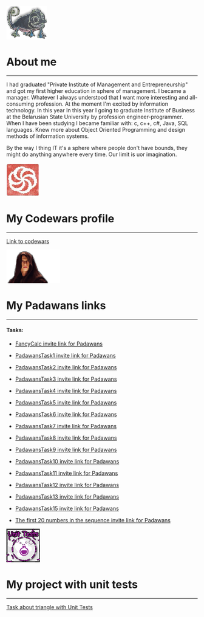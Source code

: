![chameleon](/assets/img/cham.png)                  
# About me
--------------------------------------------------------------------------------    
I had graduated "Private Institute of Management and Entrepreneurship"
and got my first higher education in sphere of management. I became a manager.
Whatever I always understood that I want more interesting and all-consuming 
profession. At the moment I'm excited by information technology. In this year 
In this year I going to graduate Institute of Business at the Belarusian State 
University  by profession engineer-programmer. When I have been studying I became
familiar with: c, c++, c#, Java, SQL languages. Knew more about Object Oriented 
Programming and design methods of information systems. 

By the way I thing IT it's a sphere where
people don't have bounds, they might do anything anywhere every time. Our limit 
is uor imagination. 


 
![code](/assets/img/code.png) 
# My Codewars profile
--------------------------------------------------------------------------------

[Link to codewars](https://www.codewars.com/users/StwUser/completed)



![Padawans](/assets/img/padawan.png)
# My Padawans links
--------------------------------------------------------------------------------

#### Tasks: 

*   [FancyCalc invite link for Padawans](https://github.com/StwUser/FancyCalc/invitations)  
*   [PadawansTask1 invite link for Padawans](https://github.com/StwUser/PadawansTask1/invitations)
*   [PadawansTask2 invite link for Padawans](https://github.com/StwUser/PadawansTask2/invitations)   
*	[PadawansTask3 invite link for Padawans](https://github.com/StwUser/PadawansTask3/invitations)	
*	[PadawansTask4 invite link for Padawans](https://github.com/StwUser/PadawansTask4/invitations)
*	[PadawansTask5 invite link for Padawans](https://github.com/StwUser/PadawansTask5/invitations)		
*	[PadawansTask6 invite link for Padawans](https://github.com/StwUser/PadawansTask6/invitations)		
*	[PadawansTask7 invite link for Padawans](https://github.com/StwUser/PadawansTask7/invitations)   
*	[PadawansTask8 invite link for Padawans](https://github.com/StwUser/PadawansTask8/invitations)    
*	[PadawansTask9 invite link for Padawans](https://github.com/StwUser/PadawansTask9/invitations)  
*	[PadawansTask10 invite link for Padawans](https://github.com/StwUser/PadawansTask10/invitations) 
*	[PadawansTask11 invite link for Padawans](https://github.com/StwUser/PadawansTask11/invitations)   
*	[PadawansTask12 invite link for Padawans](https://github.com/StwUser/PadawansTask12/invitations)
*	[PadawansTask13 invite link for Padawans](https://github.com/StwUser/PadawansTask13/invitations)
*	[PadawansTask15 invite link for Padawans](https://github.com/StwUser/PadawansTask15/invitations)	



*	[ The first 20 numbers in the sequence invite link for Padawans](https://github.com/StwUser/TheFirst20namesInTheSequence/invitations)


![UnitTests](/assets/img/unit.png)
# My project with unit tests
--------------------------------------------------------------------------------		

[Task about triangle with Unit Tests](https://github.com/StwUser/TriangleUnitTestTask)	